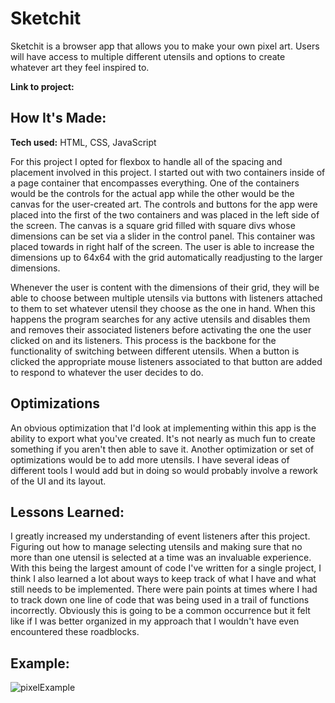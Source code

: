 # Sketchit
Sketchit is a browser app that allows you to make your own pixel art.  Users will have access to multiple different utensils and options to create whatever art they feel inspired to.

**Link to project:** 

## How It's Made:

**Tech used:** HTML, CSS, JavaScript

For this project I opted for flexbox to handle all of the spacing and placement involved in this project.   I started out with two containers inside of a page container that encompasses everything.  One of the containers would be the controls for the actual app while the other would be the canvas for the user-created art.  The controls and buttons for the app were placed into the first of the two containers and was placed in the left side of the screen.  The canvas is a square grid filled with square divs whose dimensions can be set via a slider in the control panel.  This container was placed towards in right half of the screen.  The user is able to increase the dimensions up to 64x64 with the grid automatically readjusting to the larger dimensions.  

Whenever the user is content with the dimensions of their grid, they will be able to choose between multiple utensils via buttons with listeners attached to them to set whatever utensil they choose as the one in hand.  When this happens the program searches for any active utensils and disables them and removes their associated listeners before activating the one the user clicked on and its listeners.  This process is the backbone for the functionality of switching between different utensils.  When a button is clicked the appropriate mouse listeners associated to that button are added to respond to whatever the user decides to do.    

## Optimizations

An obvious optimization that I'd look at implementing within this app is the ability to export what you've created.  It's not nearly as much fun to create something if you aren't then able to save it.  Another optimization or set of optimizations would be to add more utensils.  I have several ideas of different tools I would add but in doing so would probably involve a rework of the UI and its layout.  

## Lessons Learned:

I greatly increased my understanding of event listeners after this project.  Figuring out how to manage selecting utensils and making sure that no more than one utensil is selected at a time was an invaluable experience.  With this being the largest amount of code I've written for a single project, I think I also learned a lot about ways to keep track of what I have and what still needs to be implemented.  There were pain points at times where I had to track down one line of code that was being used in a trail of functions incorrectly.  Obviously this is going to be a common occurrence but it felt like if I was better organized in my approach that I wouldn't have even encountered these roadblocks.    

## Example:



![pixelExample](https://github.com/Mike-Benn/sketchit/assets/135486982/d47b9158-632b-4f77-9dff-6bff240973e1)
